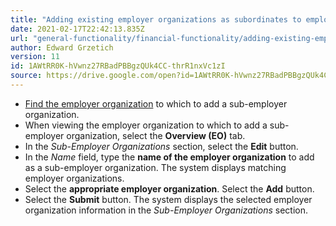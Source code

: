 ```yaml
---
title: "Adding existing employer organizations as subordinates to employer organizations"
date: 2021-02-17T22:42:13.835Z
url: "general-functionality/financial-functionality/adding-existing-employer-organizations-as-subordinates.html"
author: Edward Grzetich
version: 11
id: 1AWtRR0K-hVwnz27RBadPBBgzQUk4CC-thrR1nxVc1zI
source: https://drive.google.com/open?id=1AWtRR0K-hVwnz27RBadPBBgzQUk4CC-thrR1nxVc1zI
---
```

* [Find the employer organization](finding-employer-organizations.html) to which to add a sub-employer organization.
* When viewing the employer organization to which to add a sub-employer organization, select the <strong>Overview (EO)</strong> tab.
* In the <em>Sub-Employer Organizations</em> section, select the <strong>Edit</strong> button.
* In the <em>Name</em> field, type the <strong>name of the employer organization</strong> to add as a sub-employer organization. The system displays matching employer organizations. 
* Select the <strong>appropriate employer organization</strong>. Select the <strong>Add</strong> button. 
* Select the <strong>Submit</strong> button. The system displays the selected employer organization information in the <em>Sub-Employer Organizations</em> section.
